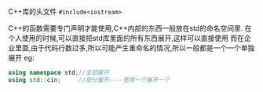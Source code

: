 C++库的头文件
`#include<iostream>`

C++的函数需要专门声明才能使用,C++内部的东西一般放在std的命名空间里.
在个人使用的时候,可以直接把std库里面的所有东西展开,这样可以直接使用
而在企业里面,由于代码行数过多,所以可能产生重命名的情况,所以一般都是一个一个单独展开
eg:
```c++
using namespace std;//全部展开
using std::cin;     //部分展开----使用一个展开一个
```
